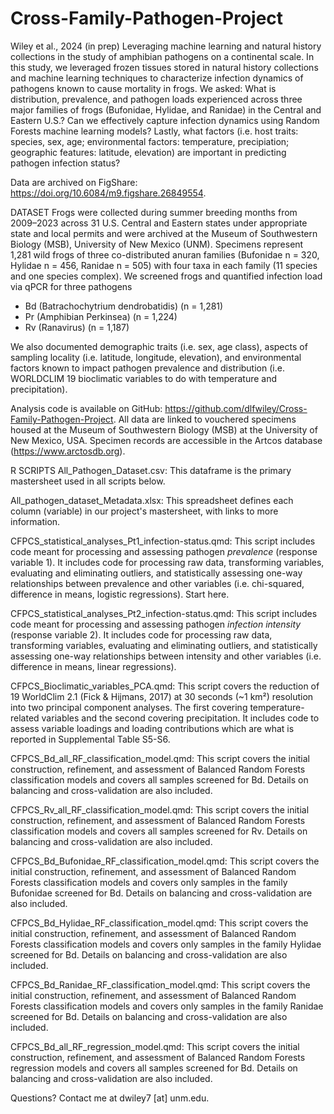 # Cross-Family-Pathogen-Project
Wiley et al., 2024 (in prep) Leveraging machine learning and natural history collections in the study of amphibian pathogens on a continental scale.
In this study, we leveraged frozen tissues stored in natural history collections and machine learning techniques to characterize infection dynamics of pathogens known to cause mortality in frogs. 
We asked: What is distribution, prevalence, and pathogen loads experienced across three major families of frogs (Bufonidae, Hylidae, and Ranidae) in the Central and Eastern U.S.? Can we effectively capture infection dynamics using Random Forests machine learning models? Lastly, what factors (i.e. host traits: species, sex, age; environmental factors: temperature, precipiation; geographic features: latitude, elevation) are important in predicting pathogen infection status?
 
Data are archived on FigShare: https://doi.org/10.6084/m9.figshare.26849554.

DATASET
Frogs were collected during summer breeding months from 2009–2023 across 31 U.S. Central and Eastern states under appropriate state and local permits and were archived at the Museum of Southwestern Biology (MSB), University of New Mexico (UNM). Specimens represent 1,281 wild frogs of three co-distributed anuran families (Bufonidae n = 320, Hylidae n = 456, Ranidae n = 505) with four taxa in each family (11 species and one species complex). We screened frogs and quantified infection load via qPCR for three pathogens
- Bd (Batrachochytrium dendrobatidis) (n = 1,281)
- Pr (Amphibian Perkinsea) (n = 1,224)
- Rv (Ranavirus) (n = 1,187)

We also documented demographic traits (i.e. sex, age class), aspects of sampling locality (i.e. latitude, longitude, elevation), and environmental factors known to impact pathogen prevalence and distribution (i.e. WORLDCLIM 19 bioclimatic variables to do with temperature and precipitation).

Analysis code is available on GitHub: https://github.com/dlfwiley/Cross-Family-Pathogen-Project. All data are linked to vouchered specimens housed at the Museum of Southwestern Biology (MSB) at the University of New Mexico, USA. Specimen records are accessible in the Artcos database (https://www.arctosdb.org).

R SCRIPTS
All_Pathogen_Dataset.csv: This dataframe is the primary mastersheet used in all scripts below.

All_pathogen_dataset_Metadata.xlsx: This spreadsheet defines each column (variable) in our project's mastersheet, with links to more information.

CFPCS_statistical_analyses_Pt1_infection-status.qmd: This script includes code meant for processing and assessing pathogen *prevalence* (response variable 1). It includes code for processing raw data, transforming variables, evaluating and eliminating outliers, and statistically assessing one-way relationships between prevalence and other variables (i.e. chi-squared, difference in means, logistic regressions). Start here.

CFPCS_statistical_analyses_Pt2_infection-status.qmd: This script includes code meant for processing and assessing pathogen *infection intensity* (response variable 2). It includes code for processing raw data, transforming variables, evaluating and eliminating outliers, and statistically assessing one-way relationships between intensity and other variables (i.e. difference in means, linear regressions).

CFPCS_Bioclimatic_variables_PCA.qmd: This script covers the reduction of 19 WorldClim 2.1 (Fick & Hijmans, 2017) at 30 seconds (~1 km²) resolution into two principal component analyses. The first covering temperature-related variables and the second covering precipitation. It includes code to assess variable loadings and loading contributions which are what is reported in Supplemental Table S5-S6.

CFPCS_Bd_all_RF_classification_model.qmd: This script covers the initial construction, refinement, and assessment of Balanced Random Forests classification models and covers all samples screened for Bd. Details on balancing and cross-validation are also included. 

CFPCS_Rv_all_RF_classification_model.qmd: This script covers the initial construction, refinement, and assessment of Balanced Random Forests classification models and covers all samples screened for Rv. Details on balancing and cross-validation are also included. 

CFPCS_Bd_Bufonidae_RF_classification_model.qmd: This script covers the initial construction, refinement, and assessment of Balanced Random Forests classification models and covers only samples in the family Bufonidae screened for Bd. Details on balancing and cross-validation are also included. 

CFPCS_Bd_Hylidae_RF_classification_model.qmd: This script covers the initial construction, refinement, and assessment of Balanced Random Forests classification models and covers only samples in the family Hylidae screened for Bd. Details on balancing and cross-validation are also included. 

CFPCS_Bd_Ranidae_RF_classification_model.qmd: This script covers the initial construction, refinement, and assessment of Balanced Random Forests classification models and covers only samples in the family Ranidae screened for Bd. Details on balancing and cross-validation are also included. 

CFPCS_Bd_all_RF_regression_model.qmd: This script covers the initial construction, refinement, and assessment of Balanced Random Forests regression models and covers all samples screened for Bd. Details on balancing and cross-validation are also included. 

Questions? Contact me at dwiley7 [at] unm.edu.
